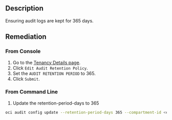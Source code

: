 ## Description

Ensuring audit logs are kept for 365 days.

## Remediation

### From Console

1. Go to the [Tenancy Details page](https://console.us-ashburn1.oraclecloud.com/a/tenancy).
2. Click `Edit Audit Retention Policy`.
3. Set the `AUDIT RETENTION PERIOD` to 365.
4. Click `Submit`.

### From Command Line

1. Update the retention-period-days to 365

```bash
oci audit config update --retention-period-days 365 --compartment-id <compartment OCID>
```
